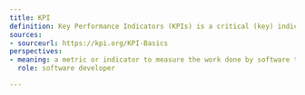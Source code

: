 ```yaml
---
title: KPI
definition: Key Performance Indicators (KPIs) is a critical (key) indicator of progress toward an intended result. A KPI provides a focus for strategic and operational improvement, create an analytical basis for decision making and help focus attention on what matters most.
sources:
- sourceurl: https://kpi.org/KPI-Basics
perspectives:
- meaning: a metric or indicator to measure the work done by software teams in order to remain accountable to set objectives. Eg lines of code, bugs, task completion dealines
  role: software developer

---
```

